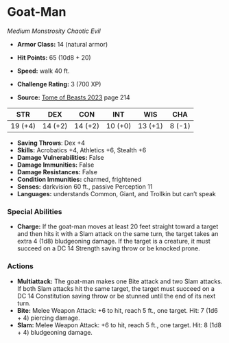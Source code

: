 # Goat-Man

*Medium* *Monstrosity* *Chaotic Evil*

- **Armor Class:** 14 (natural armor)
- **Hit Points:** 65 (10d8 + 20)
- **Speed:** walk 40 ft.

- **Challenge Rating:** 3 (700 XP)
- **Source:** [Tome of Beasts 2023](https://koboldpress.com/kpstore/product/tome-of-beasts-1-2023-edition/) page 214

| STR | DEX | CON | INT | WIS | CHA |
| --- | --- | --- | --- | --- | --- |
| 19 (+4) | 14 (+2) | 14 (+2) | 10 (+0) | 13 (+1) | 8 (-1) |

- **Saving Throws**: Dex +4
- **Skills:** Acrobatics +4, Athletics +6, Stealth +6
- **Damage Vulnerabilities:** False
- **Damage Immunities:** False
- **Damage Resistances:** False
- **Condition Immunities:** charmed, frightened
- **Senses:** darkvision 60 ft., passive Perception 11
- **Languages:** understands Common, Giant, and Trollkin but can’t speak

### Special Abilities

- **Charge:** If the goat-man moves at least 20 feet straight toward a target and then hits it with a Slam attack on the same turn, the target takes an extra 4 (1d8) bludgeoning damage. If the target is a creature, it must succeed on a DC 14 Strength saving throw or be knocked prone.

### Actions

- **Multiattack:** The goat-man makes one Bite attack and two Slam attacks. If both Slam attacks hit the same target, the target must succeed on a DC 14 Constitution saving throw or be stunned until the end of its next turn.
- **Bite:** Melee Weapon Attack: +6 to hit, reach 5 ft., one target. Hit: 7 (1d6 + 4) piercing damage.
- **Slam:** Melee Weapon Attack: +6 to hit, reach 5 ft., one target. Hit: 8 (1d8 + 4) bludgeoning damage.
